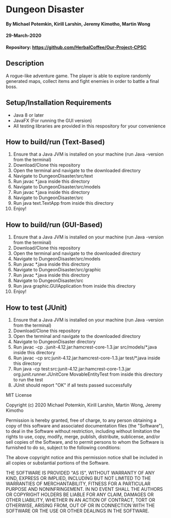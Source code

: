 # Dungeon Disaster
#### By **Michael Potemkin, Kirill Larshin, Jeremy Kimotho, Martin Wong**
#### 29-March-2020
#### Repository: https://github.com/HerbalCoffee/Our-Project-CPSC
## Description
A rogue-like adventure game. The player is able to explore randomly generated maps, collect items and fight enemies in order to battle a final boss.
## Setup/Installation Requirements
* Java 8 or later
* JavaFX (For running the GUI version)
* All testing libraries are provided in this respository for your convenience
## How to build/run (Text-Based)
1. Ensure that a Java JVM is installed on your machine (run Java -version from the terminal)
2. Download/Clone this repository
3. Open the terminal and navigate to the downloaded directory
4. Navigate to DungeonDisaster/src/text
5. Run javac *.java inside this directory
6. Navigate to DungeonDisaster/src/models
7. Run javac *.java inside this directory
8. Navigate  to DungeonDisaster/src
9. Run java text.TextApp from inside this directory
10. Enjoy!
## How to build/run (GUI-Based)
1. Ensure that a Java JVM is installed on your machine (run Java -version from the terminal)
2. Download/Clone this repository
3. Open the terminal and navigate to the downloaded directory
4. Navigate to DungeonDisaster/src/models
5. Run javac *.java inside this directory
6. Navigate to DungeonDisaster/src/graphic
7. Run javac *.java inside this directory
8. Navigate to DungeonDisaster/src
9. Run java graphic.GUIApplication from inside this directory
10. Enjoy!
## How to test (JUnit)
1. Ensure that a Java JVM is installed on your machine (run Java -version from the terminal)
2. Download/Clone this repository
3. Open the terminal and navigate to the downloaded directory
4. Navigate to DungeonDisaster directory
5. Run javac -cp .:junit-4.12.jar:hamcrest-core-1.3.jar src/models/*.java inside this directory
6. Run javac -cp src:junit-4.12.jar:hamcrest-core-1.3.jar test/*.java inside this directory
7. Run java -cp test:src:junit-4.12.jar:hamcrest-core-1.3.jar org.junit.runner.JUnitCore MovableEntityTest from inside this directory to run the test
8. JUnit should report "OK" if all tests passed successfully

MIT License

Copyright (c) 2020 Michael Potemkin, Kirill Larshin, Martin Wong, Jeremy Kimotho

Permission is hereby granted, free of charge, to any person obtaining a copy of this software and associated documentation files (the "Software"), to deal in the Software without restriction, including without limitation the rights to use, copy, modify, merge, publish, distribute, sublicense, and/or sell copies of the Software, and to permit persons to whom the Software is furnished to do so, subject to the following conditions:

The above copyright notice and this permission notice shall be included in all copies or substantial portions of the Software.

THE SOFTWARE IS PROVIDED "AS IS", WITHOUT WARRANTY OF ANY KIND, EXPRESS OR IMPLIED, INCLUDING BUT NOT LIMITED TO THE WARRANTIES OF MERCHANTABILITY, FITNESS FOR A PARTICULAR PURPOSE AND NONINFRINGEMENT. IN NO EVENT SHALL THE AUTHORS OR COPYRIGHT HOLDERS BE LIABLE FOR ANY CLAIM, DAMAGES OR OTHER LIABILITY, WHETHER IN AN ACTION OF CONTRACT, TORT OR OTHERWISE, ARISING FROM, OUT OF OR IN CONNECTION WITH THE SOFTWARE OR THE USE OR OTHER DEALINGS IN THE SOFTWARE.
